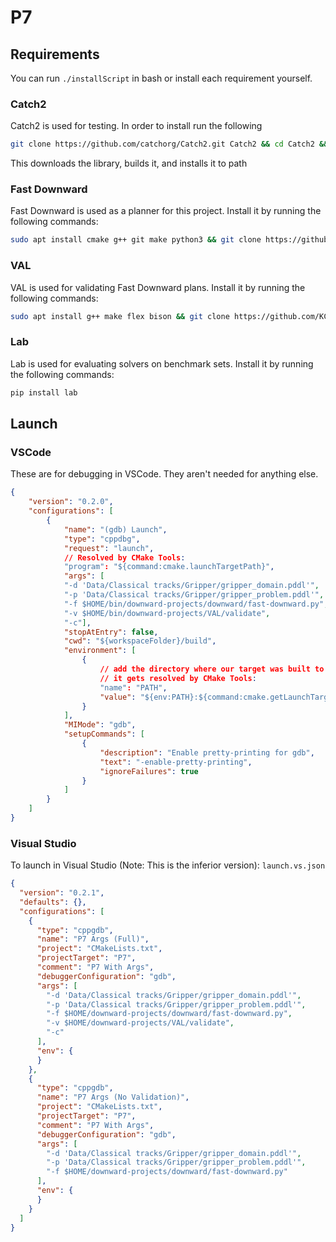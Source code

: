 # P7
## Requirements
You can run `./installScript` in bash or install each requirement yourself.

### Catch2
Catch2 is used for testing.
In order to install run the following

```bash
git clone https://github.com/catchorg/Catch2.git Catch2 && cd Catch2 && cmake -Bbuild -H. -DBUILD_TESTING=OFF && sudo cmake --build build/ --target install && cd ..
```

This downloads the library, builds it, and installs it to path

### Fast Downward
Fast Downward is used as a planner for this project.
Install it by running the following commands:
```bash
sudo apt install cmake g++ git make python3 && git clone https://github.com/aibasel/downward.git && cd downward && ./build.py
```

### VAL
VAL is used for validating Fast Downward plans.
Install it by running the following commands:
```bash
sudo apt install g++ make flex bison && git clone https://github.com/KCL-Planning/VAL.git && cd VAL && git checkout a5565396007eee73ac36527fbf904142b3077c74 && make clean && sed -i 's/-Werror //g' Makefile && make
```

### Lab
Lab is used for evaluating solvers on benchmark sets.
Install it by running the following commands:
```bash
pip install lab
```

## Launch
### VSCode
These are for debugging in VSCode. They aren't needed for anything else.
```json
{
    "version": "0.2.0",
    "configurations": [
        {
            "name": "(gdb) Launch",
            "type": "cppdbg",
            "request": "launch",
            // Resolved by CMake Tools:
            "program": "${command:cmake.launchTargetPath}",
            "args": [
            "-d 'Data/Classical tracks/Gripper/gripper_domain.pddl'",
            "-p 'Data/Classical tracks/Gripper/gripper_problem.pddl'",
            "-f $HOME/bin/downward-projects/downward/fast-downward.py",
            "-v $HOME/bin/downward-projects/VAL/validate",
            "-c"],
            "stopAtEntry": false,
            "cwd": "${workspaceFolder}/build",
            "environment": [
                {
                    // add the directory where our target was built to the PATHs
                    // it gets resolved by CMake Tools:
                    "name": "PATH",
                    "value": "${env:PATH}:${command:cmake.getLaunchTargetDirectory}"
                }
            ],
            "MIMode": "gdb",
            "setupCommands": [
                {
                    "description": "Enable pretty-printing for gdb",
                    "text": "-enable-pretty-printing",
                    "ignoreFailures": true
                }
            ]
        }
    ]
}
```

### Visual Studio
To launch in Visual Studio (Note: This is the inferior version):
`launch.vs.json`
```json
{
  "version": "0.2.1",
  "defaults": {},
  "configurations": [
    {
      "type": "cppgdb",
      "name": "P7 Args (Full)",
      "project": "CMakeLists.txt",
      "projectTarget": "P7",
      "comment": "P7 With Args",
      "debuggerConfiguration": "gdb",
      "args": [
        "-d 'Data/Classical tracks/Gripper/gripper_domain.pddl'",
        "-p 'Data/Classical tracks/Gripper/gripper_problem.pddl'",
        "-f $HOME/downward-projects/downward/fast-downward.py",
        "-v $HOME/downward-projects/VAL/validate",
        "-c"
      ],
      "env": {
      }
    },
    {
      "type": "cppgdb",
      "name": "P7 Args (No Validation)",
      "project": "CMakeLists.txt",
      "projectTarget": "P7",
      "comment": "P7 With Args",
      "debuggerConfiguration": "gdb",
      "args": [
        "-d 'Data/Classical tracks/Gripper/gripper_domain.pddl'",
        "-p 'Data/Classical tracks/Gripper/gripper_problem.pddl'",
        "-f $HOME/downward-projects/downward/fast-downward.py"
      ],
      "env": {
      }
    }
  ]
}
```
